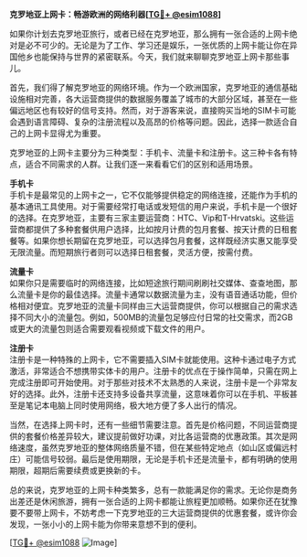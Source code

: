 **克罗地亚上网卡：畅游欧洲的网络利器[[TG💪+ @esim1088](https://t.me/s/esim1088)]**

如果你计划去克罗地亚旅行，或者已经在克罗地亚，那么拥有一张合适的上网卡绝对是必不可少的。无论是为了工作、学习还是娱乐，一张优质的上网卡能让你在异国他乡也能保持与世界的紧密联系。今天，我们就来聊聊克罗地亚上网卡那些事儿。

首先，我们得了解克罗地亚的网络环境。作为一个欧洲国家，克罗地亚的通信基础设施相对完善，各大运营商提供的数据服务覆盖了城市的大部分区域，甚至在一些偏远地区也有较好的信号支持。然而，对于游客来说，直接购买当地的SIM卡可能会遇到语言障碍、复杂的注册流程以及高昂的价格等问题。因此，选择一款适合自己的上网卡显得尤为重要。

克罗地亚的上网卡主要分为三种类型：手机卡、流量卡和注册卡。这三种卡各有特点，适合不同需求的人群。让我们逐一来看看它们的区别和适用场景。

**手机卡**  
手机卡是最常见的上网卡之一，它不仅能够提供稳定的网络连接，还能作为手机的基本通讯工具使用。对于需要经常打电话或发短信的用户来说，手机卡是一个很好的选择。在克罗地亚，主要有三家主要运营商：HTC、Vip和T-Hrvatski。这些运营商都提供了多种套餐供用户选择，比如按月计费的包月套餐、按天计费的日租套餐等。如果你想长期留在克罗地亚，可以选择包月套餐，这样既经济实惠又能享受无限流量。而短期旅行者则可以选择日租套餐，灵活方便，按需付费。

**流量卡**  
如果你只是需要临时的网络连接，比如短途旅行期间刷刷社交媒体、查查地图，那么流量卡是你的最佳选择。流量卡通常以数据流量为主，没有语音通话功能，但价格相对便宜。克罗地亚的流量卡同样由三大运营商提供，你可以根据自己的需求选择不同大小的流量包。例如，500MB的流量包足够应付日常的社交需求，而2GB或更大的流量包则适合需要观看视频或下载文件的用户。

**注册卡**  
注册卡是一种特殊的上网卡，它不需要插入SIM卡就能使用。这种卡通过电子方式激活，非常适合不想携带实体卡的用户。注册卡的优点在于操作简单，只需在网上完成注册即可开始使用。对于那些对技术不太熟悉的人来说，注册卡是一个非常友好的选择。此外，注册卡还支持多设备共享流量，这意味着你可以在手机、平板甚至是笔记本电脑上同时使用网络，极大地方便了多人出行的情况。

当然，在选择上网卡时，还有一些细节需要注意。首先是价格问题，不同运营商提供的套餐价格差异较大，建议提前做好功课，对比各运营商的优惠政策。其次是网络速度，虽然克罗地亚的整体网络质量不错，但在某些特定地点（如山区或偏远村庄）可能信号较弱。最后是使用期限，无论是手机卡还是流量卡，都有明确的使用期限，超期后需要续费或更换新的卡。

总的来说，克罗地亚的上网卡种类繁多，总有一款能满足你的需求。无论你是商务出差还是休闲旅游，拥有一张合适的上网卡都能让旅程更加顺畅。如果你还在犹豫要不要带上网卡，不妨考虑一下克罗地亚的三大运营商提供的优惠套餐，或许你会发现，一张小小的上网卡能为你带来意想不到的便利。

[[TG💪+ @esim1088](https://t.me/s/esim1088) ![Image](https://i.postimg.cc/4NQfJmqS/Snipaste-2025-05-13-00-14-12.png)]
